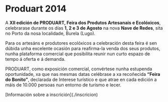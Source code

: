# Produart 2014

A **XII edición de PRODUART, Feira dos Produtos Artesanais e Ecolóxicos**, celebrarase durante os días  **1, 2 e 3 de Agosto** na nova **Nave de Redes**, sita no Porto da nosa localidade, Burela (Lugo).

Para os artesáns e produtores ecolóxicos a celebración desta feira é sen dúbida unha excelente ocasión para reafirma-la venda dos seus produtos, nunha plataforma comercial que posibilita reunir nun curto espazo de tempo á oferta e á demanda.

PRODUART, como exposición comercial, convértese nunha estupenda oportunidade, xa que nas mesmas datas celébrase a xa recoñecida **“Feira do Bonito”**, declarada de Interese turístico e que atrae en cada edición a máis de 10.000 persoas nun entorno de turismo e lecer.

<nav class="buttons">
  [Información sobre a inscrición](./inscricion)
</nav>
